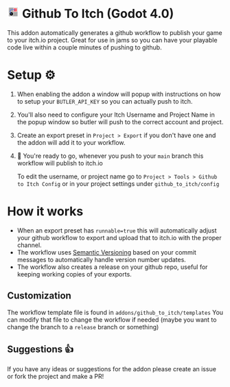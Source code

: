 # <img src="./icon.png" style="height:1em;" /> Github To Itch (Godot 4.0)
This addon automatically generates a github workflow to publish your game to your itch.io project. Great for use in jams so you can have your playable code live within a couple minutes of pushing to github.

# Setup ⚙️
1. When enabling the addon a window will popup with instructions on how to setup your `BUTLER_API_KEY` so you can actually push to itch.
2. You'll also need to configure your Itch Username and Project Name in the popup window so butler will push to the correct account and project.
3. Create an export preset in `Project > Export` if you don't have one and the addon will add it to your workflow.
4. :tada: You're ready to go, whenever you push to your `main` branch this workflow will publish to itch.io

    To edit the username, or project name go to `Project > Tools > Github to Itch Config` or in your project settings under `github_to_itch/config`

# How it works
- When an export preset has `runnable=true` this will automatically adjust your github workflow to export and upload that to itch.io with the proper channel.
- The workflow uses [Semantic Versioning](https://github.com/angular/angular.js/blob/master/DEVELOPERS.md#-git-commit-guidelines) based on your commit messages to automatically handle version number updates.
- The workflow also creates a release on your github repo, useful for keeping working copies of your exports.

## Customization
The workflow template file is found in `addons/github_to_itch/templates` You can modify that file to change the workflow if needed (maybe you want to change the branch to a `release` branch or something)

## Suggestions :+1:
If you have any ideas or suggestions for the addon please create an issue or fork the project and make a PR!
